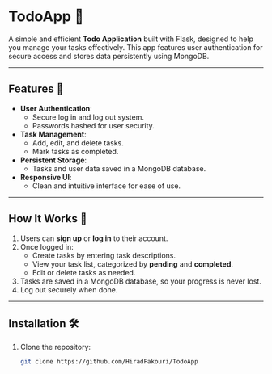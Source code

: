 # TodoApp 📝

A simple and efficient **Todo Application** built with Flask, designed to help you manage your tasks effectively. This app features user authentication for secure access and stores data persistently using MongoDB.

---

## Features 🌟

- **User Authentication**:
  - Secure log in and log out system.
  - Passwords hashed for user security.
- **Task Management**:
  - Add, edit, and delete tasks.
  - Mark tasks as completed.
- **Persistent Storage**:
  - Tasks and user data saved in a MongoDB database.
- **Responsive UI**:
  - Clean and intuitive interface for ease of use.

---

## How It Works 🔧

1. Users can **sign up** or **log in** to their account.
2. Once logged in:
   - Create tasks by entering task descriptions.
   - View your task list, categorized by **pending** and **completed**.
   - Edit or delete tasks as needed.
3. Tasks are saved in a MongoDB database, so your progress is never lost.
4. Log out securely when done.

---

## Installation 🛠️

1. Clone the repository:
   ```bash
   git clone https://github.com/HiradFakouri/TodoApp
